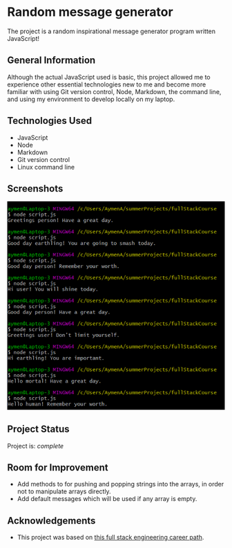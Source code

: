 # Random message generator
The project is a random inspirational message generator program written JavaScript!

## General Information
Although the actual JavaScript used is basic, this project allowed me to experience other essential technologies new to me and become more familiar with using Git version control, Node, Markdown, the command line, and using my environment to develop locally on my laptop.

## Technologies Used
- JavaScript 
- Node
- Markdown 
- Git version control
- Linux command line

## Screenshots
![](images/mixedMessages.png)
<!-- If you have screenshots you'd like to share, include them here. -->

## Project Status
Project is: _complete_

## Room for Improvement
- Add methods to for pushing and popping strings into the arrays, in order not to manipulate arrays directly.
- Add default messages which will be used if any array is empty.

## Acknowledgements
- This project was based on [this full stack engineering career path](https://www.codecademy.com/learn/paths/full-stack-engineer-career-path).


